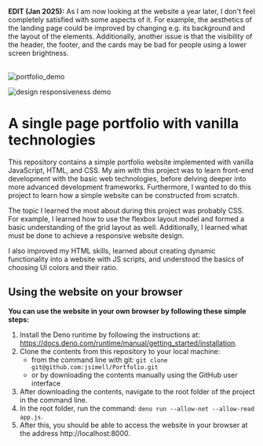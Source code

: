 **EDIT (Jan 2025):** As I am now looking at the website a year later, I don't feel completely satisfied with some aspects of it. For example, the aesthetics of the landing page could be improved by changing e.g. its background and the layout of the elements. Additionally, another issue is that the visibility of the header, the footer, and the cards may be bad for people using a lower screen brightness.
<br><br>

![portfolio_demo](https://github.com/jsimell/Portfolio/assets/96237825/2bc798dc-5778-4179-9af7-c4583eab668f)

![design responsiveness demo](https://github.com/user-attachments/assets/11aca38a-67cb-4696-a2e5-4b1473d9ee38)


# A single page portfolio with vanilla technologies

This repository contains a simple portfolio website implemented with vanilla JavaScript, HTML, and CSS. My aim with this project was to learn front-end development with the basic web technologies, before delving deeper into more advanced development frameworks. Furthermore, I wanted to do this project to learn how a simple website can be constructed from scratch. 

The topic I learned the most about during this project was probably CSS. For example, I learned how to use the flexbox layout model and formed a basic understanding of the grid layout as well. Additionally, I learned what must be done to achieve a responsive website design.

I also improved my HTML skills, learned about creating dynamic functionality into a website with JS scripts, and understood the basics of choosing UI colors and their ratio. 

## Using the website on your browser

**You can use the website in your own browser by following these simple steps:**
1. Install the Deno runtime by following the instructions at: https://docs.deno.com/runtime/manual/getting_started/installation.
2. Clone the contents from this repository to your local machine:
     - from the command line with git: `git clone git@github.com:jsimell/Portfolio.git`
     - or by downloading the contents manually using the GitHub user interface
4. After downloading the contents, navigate to the root folder of the project in the command line.
5. In the root folder, run the command: `deno run --allow-net --allow-read app.js`.
6. After this, you should be able to access the website in your browser at the address http://localhost:8000.
